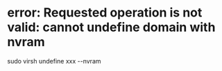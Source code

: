 # error: Requested operation is not valid: cannot undefine domain with nvram
sudo virsh undefine xxx --nvram








